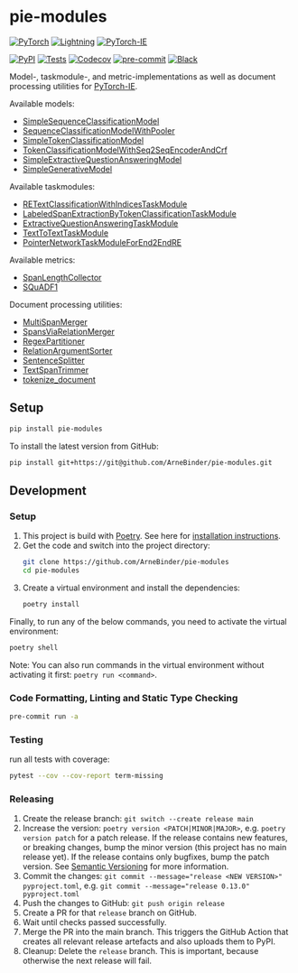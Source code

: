 # pie-modules

<a href="https://pytorch.org/get-started/locally/"><img alt="PyTorch" src="https://img.shields.io/badge/PyTorch-ee4c2c?logo=pytorch&logoColor=white"></a>
<a href="https://pytorchlightning.ai/"><img alt="Lightning" src="https://img.shields.io/badge/-Lightning-792ee5?logo=pytorchlightning&logoColor=white"></a>
<a href="https://github.com/ChristophAlt/pytorch-ie"><img alt="PyTorch-IE" src="https://img.shields.io/badge/-PyTorch--IE-017F2F?style=flat&logo=github&labelColor=gray"></a><br>

[![PyPI](https://img.shields.io/pypi/v/pie-modules.svg)][pypi status]
[![Tests](https://github.com/arnebinder/pie-modules/workflows/Tests/badge.svg)][tests]
[![Codecov](https://codecov.io/gh/arnebinder/pie-modules/branch/main/graph/badge.svg)][codecov]
[![pre-commit](https://img.shields.io/badge/pre--commit-enabled-brightgreen?logo=pre-commit&logoColor=white)][pre-commit]
[![Black](https://img.shields.io/badge/code%20style-black-000000.svg)][black]

Model-, taskmodule-, and metric-implementations as well as document processing utilities for [PyTorch-IE](https://github.com/ChristophAlt/pytorch-ie).

Available models:

- [SimpleSequenceClassificationModel](src/pie_modules/models/simple_sequence_classification.py)
- [SequenceClassificationModelWithPooler](src/pie_modules/models/sequence_classification_with_pooler.py)
- [SimpleTokenClassificationModel](src/pie_modules/models/simple_token_classification.py)
- [TokenClassificationModelWithSeq2SeqEncoderAndCrf](src/pie_modules/models/token_classification_with_seq2seq_encoder_and_crf.py)
- [SimpleExtractiveQuestionAnsweringModel](src/pie_modules/models/simple_extractive_question_answering.py)
- [SimpleGenerativeModel](src/pie_modules/models/simple_generative.py)

Available taskmodules:

- [RETextClassificationWithIndicesTaskModule](src/pie_modules/taskmodules/re_text_classification_with_indices.py)
- [LabeledSpanExtractionByTokenClassificationTaskModule](src/pie_modules/taskmodules/labeled_span_extraction_by_token_classification.py)
- [ExtractiveQuestionAnsweringTaskModule](src/pie_modules/taskmodules/extractive_question_answering.py)
- [TextToTextTaskModule](src/pie_modules/taskmodules/text_to_text.py)
- [PointerNetworkTaskModuleForEnd2EndRE](src/pie_modules/taskmodules/pointer_network_for_end2end_re.py)

Available metrics:

- [SpanLengthCollector](src/pie_modules/metrics/span_length_collector.py)
- [SQuADF1](src/pie_modules/metrics/squad_f1.py)

Document processing utilities:

- [MultiSpanMerger](src/pie_modules/document/processing/merge_multi_spans.py)
- [SpansViaRelationMerger](src/pie_modules/document/processing/merge_spans_via_relation.py)
- [RegexPartitioner](src/pie_modules/document/processing/regex_partitioner.py)
- [RelationArgumentSorter](src/pie_modules/document/processing/relation_argument_sorter.py)
- [SentenceSplitter](src/pie_modules/document/processing/sentence_splitter.py)
- [TextSpanTrimmer](src/pie_modules/document/processing/text_span_trimmer.py)
- [tokenize_document](src/pie_modules/document/processing/tokenization.py)

## Setup

```bash
pip install pie-modules
```

To install the latest version from GitHub:

```bash
pip install git+https://git@github.com/ArneBinder/pie-modules.git
```

## Development

### Setup

1. This project is build with [Poetry](https://python-poetry.org/). See here for [installation instructions](https://python-poetry.org/docs/#installation).
2. Get the code and switch into the project directory:
   ```bash
   git clone https://github.com/ArneBinder/pie-modules
   cd pie-modules
   ```
3. Create a virtual environment and install the dependencies:
   ```bash
   poetry install
   ```

Finally, to run any of the below commands, you need to activate the virtual environment:

```bash
poetry shell
```

Note: You can also run commands in the virtual environment without activating it first: `poetry run <command>`.

### Code Formatting, Linting and Static Type Checking

```bash
pre-commit run -a
```

### Testing

run all tests with coverage:

```bash
pytest --cov --cov-report term-missing
```

### Releasing

1. Create the release branch:
   `git switch --create release main`
2. Increase the version:
   `poetry version <PATCH|MINOR|MAJOR>`,
   e.g. `poetry version patch` for a patch release. If the release contains new features, or breaking changes,
   bump the minor version (this project has no main release yet). If the release contains only bugfixes, bump
   the patch version. See [Semantic Versioning](https://semver.org/) for more information.
3. Commit the changes:
   `git commit --message="release <NEW VERSION>" pyproject.toml`,
   e.g. `git commit --message="release 0.13.0" pyproject.toml`
4. Push the changes to GitHub:
   `git push origin release`
5. Create a PR for that `release` branch on GitHub.
6. Wait until checks passed successfully.
7. Merge the PR into the main branch. This triggers the GitHub Action that creates all relevant release
   artefacts and also uploads them to PyPI.
8. Cleanup: Delete the `release` branch. This is important, because otherwise the next release will fail.

[black]: https://github.com/psf/black
[codecov]: https://app.codecov.io/gh/arnebinder/pie-modules
[pre-commit]: https://github.com/pre-commit/pre-commit
[pypi status]: https://pypi.org/project/pie-modules/
[tests]: https://github.com/arnebinder/pie-modules/actions?workflow=Tests
